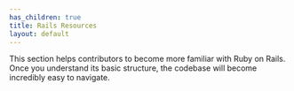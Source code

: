 ```yaml
---
has_children: true
title: Rails Resources
layout: default
---
```


This section helps contributors to become more familiar with Ruby on Rails. Once you understand its basic structure, the codebase will become incredibly easy to navigate.


